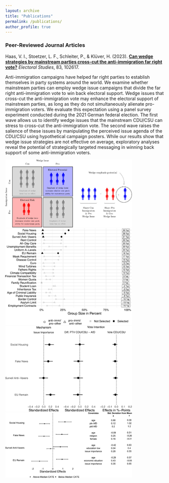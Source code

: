 ```yaml
---  
layout: archive  
title: "Publications"  
permalink: /publications/  
author_profile: true  
---  
```


### **Peer-Reviewed Journal Articles**  

Haas, V. I., Stoetzer, L. F., Schleiter, P., & Klüver, H. (2023). [**Can wedge strategies by mainstream parties cross-cut the anti-immigration far right vote?**](https://www.sciencedirect.com/science/article/pii/S0261379423000392?utm_campaign=STMJ_AUTH_SERV_PUBLISHED&utm_medium=email&utm_acid=274833384&SIS_ID=&dgcid=STMJ_AUTH_SERV_PUBLISHED&CMX_ID=&utm_in=DM374553&utm_source=AC_#fig4) *Electoral Studies*, 83, 102617.  

Anti-immigration campaigns have helped far right parties to establish themselves in party systems around the world. We examine whether mainstream parties can employ wedge issue campaigns that divide the far right anti-immigration vote to win back electoral support. Wedge issues that cross-cut the anti-immigration vote may enhance the electoral support of mainstream parties, as long as they do not simultaneously alienate pro-immigration voters. We evaluate this expectation using a panel survey experiment conducted during the 2021 German federal election. The first wave allows us to identify wedge issues that the mainstream CDU/CSU can stress to cross-cut the anti-immigration vote. The second wave raises the salience of these issues by manipulating the perceived issue agenda of the CDU/CSU using hypothetical campaign posters. While our results show that wedge issue strategies are not effective on average, exploratory analyses reveal the potential of strategically targeted messaging in winning back support of some anti-immigration voters.  


<p style="img-align: center;">
  <img src="/images/argument.jpg" alt="Theoretical Argument" width="400">
  <img src="/images/selection.jpg" alt="Wedge Issue Selection" width="400">
  <img src="/images/main.jpg" alt="Main Results" width="400">
  <img src="/images/causal_forest.jpg" alt="Heterogeneity among Cross-pressured Anti-immigration Voters" width="400">
</p>
